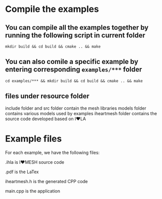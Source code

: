 # Compile the examples

## You can compile all the examples together by running the following script in current folder
```mkdir build && cd build && cmake .. && make```

## You can also comile a specific example by entering corresponding `examples/***` folder 
```cd examples/*** && mkdir build && cd build && cmake .. && make```

## files under resource folder
include folder and src folder contain the mesh libraries
models folder contains various models used by examples
iheartmesh folder contains the source code developed based on I❤️LA

# Example files
For each example, we have the following files:

.ihla is I❤️MESH source code 

.pdf is the LaTex 

iheartmesh.h is the generated CPP code

main.cpp is the application 





